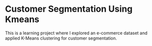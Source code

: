 # Customer Segmentation Using Kmeans
This is a learning project where I explored an e-commerce dataset and applied K-Means clustering for customer segmentation.
